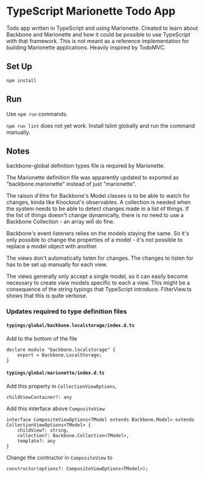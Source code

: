 # TypeScript Marionette Todo App

Todo app written in TypeScript and using Marionette. Created to learn about Backbone and Marionette and how it could be possible to use TypeScript with that framework. This is not meant as a reference implementation for building Marionette applications. Heavily inspired by TodoMVC.

## Set Up

    npm install

## Run

Use `npm run` commands.

`npm run lint` does not yet work. Install tslint globally and run the command manually.

## Notes

backbone-global definition types file is required by Marionette.

The Marionette definition file was apparently updated to exported as "backbone.marionette" instead of just "marionette".

The raison d'être for Backbone's Model classes is to be able to watch for changes, kinda like Knockout's observables. A collection is needed when the system needs to be able to detect changes made in a list of things. If the list of things doesn't change dynamically, there is no need to use a Backbone Collection - an array will do fine.

Backbone's event listeners relies on the models staying the same. So it's only possible to change the properties of a model - it's not possible to replace a model object with another.

The views don't automatically listen for changes. The changes to listen for has to be set up manually for each view.

The views generally only accept a single model, so it can easily become necessary to create view models specific to each a view. This might be a consequence of the string typings that TypeScript introduce. FilterView.ts shows that this is quite verbose.

### Updates required to type definition files

#### `typings/global/backbone.localstorage/index.d.ts`

Add to the bottom of the file

    declare module "backbone.localstorage" {
        export = Backbone.LocalStorage;
    }

#### `typings/global/marionette/index.d.ts`

Add this property in `CollectionViewOptions`,

    childViewContainer?: any

Add this interface above `CompositeView`

    interface CompositeViewOptions<TModel extends Backbone.Model> extends CollectionViewOptions<TModel> {
        childView?: string,
        collection?: Backbone.Collection<TModel>,
        template?: any
    }

Change the contructor in `CompositeView` to

    constructor(options?: CompositeViewOptions<TModel>);
